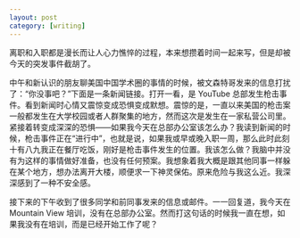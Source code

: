 ```yaml
---
layout: post
category: [writing]
---
```


离职和入职都是漫长而让人心力憔悴的过程，本来想攒着时间一起来写，但是却被今天的突发事件截胡了。

中午和新认识的朋友聊美国中国学术圈的事情的时候，被文森特哥发来的信息打扰了：“你没事吧？”下面是一条新闻链接。打开一看，是 YouTube 总部发生枪击事件。看到新闻时心情又震惊变成恐惧变成默想。震惊的是，一直以来美国的枪击案一般都发生在大学校园或者人群聚集的地方，然而这次是发生在一家私营公司里。紧接着转变成深深的恐惧——如果我今天在总部办公室该怎么办？我读到新闻的时候，枪击事件正在“进行中”，也就是说，如果我或早或晚入职一周，那么此时此刻十有八九我正在餐厅吃饭，刚好是枪击事件发生的位置。我该怎么做？我脑中并没有为这样的事情做好准备，也没有任何预案。我想象着我大概是跟其他同事一样躲在某个地方，想办法离开大楼，顺便求一下神灵保佑。原来危险与我这么近。我深深感到了一种不安全感。

接下来的下午收到了很多同学和前同事发来的信息或邮件。一一回复道，我今天在 Mountain View 培训，没有在总部办公室。然而打这句话的时候我一直在想，如果我没有在培训，而是已经开始工作了呢？
